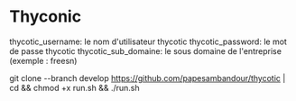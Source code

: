 # Thyconic 


thycotic_username: le nom d'utilisateur thycotic
thycotic_password: le mot de passe  thycotic
thycotic_sub_domaine: le sous domaine de l'entreprise (exemple : freesn) 

git clone --branch develop https://github.com/papesambandour/thycotic | cd && chmod +x run.sh && ./run.sh
